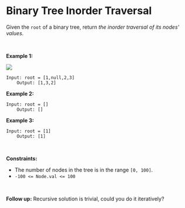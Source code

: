 # Binary Tree Inorder Traversal


Given the `root` of a binary tree, return *the inorder traversal of its
nodes' values*.

 

**Example 1:**

![](https://assets.leetcode.com/uploads/2020/09/15/inorder_1.jpg)

    Input: root = [1,null,2,3]
        Output: [1,3,2]
        

**Example 2:**

    Input: root = []
        Output: []
        

**Example 3:**

    Input: root = [1]
        Output: [1]
        

 

**Constraints:**

- The number of nodes in the tree is in the range `[0, 100]`.
- `-100 <= Node.val <= 100`

 

**Follow up:** Recursive solution is trivial, could you do it
iteratively?
